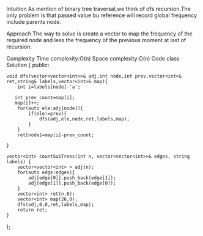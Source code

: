 Intuition
As mention of binary tree traversal,we think of dfs recursion.The only problem is that passed value bu reference will record global frequency include parents node.

Approach
The way to solve is create a vector to map the frequency of the required node and less the frequency of the previous moment at last of recursion.

Complexity
Time complexity:O(n)
Space complexity:O(n)
Code
class Solution {
public:

    void dfs(vector<vector<int>>& adj,int node,int prev,vector<int>& ret,string& labels,vector<int>& map){
        int i=labels[node]-'a';
        
       int prev_count=map[i];
       map[i]++;
        for(auto ele:adj[node]){
            if(ele!=prev){
                dfs(adj,ele,node,ret,labels,map);
            }
        }
        ret[node]=map[i]-prev_count;
        
    }

    vector<int> countSubTrees(int n, vector<vector<int>>& edges, string labels) {
        vector<vector<int> > adj(n);
        for(auto edge:edges){
            adj[edge[0]].push_back(edge[1]);
            adj[edge[1]].push_back(edge[0]);
        }
        vector<int> ret(n,0);
        vector<int> map(26,0);
        dfs(adj,0,0,ret,labels,map);
        return ret;
    }
};